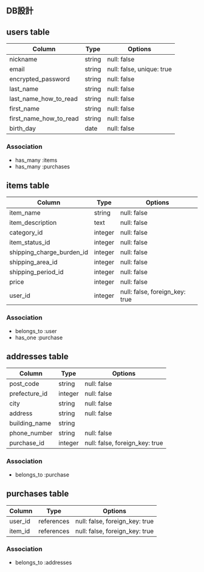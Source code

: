 ## DB設計

## users table

| Column                 | Type   | Options                   |
| ---------------------- | ------ | ------------------------- |
| nickname               | string | null: false               |
| email                  | string | null: false, unique: true |
| encrypted_password     | string | null: false               |
| last_name              | string | null: false               |
| last_name_how_to_read  | string | null: false               |
| first_name             | string | null: false               |
| first_name_how_to_read | string | null: false               |
| birth_day              | date   | null: false               |

### Association
* has_many :items
* has_many :purchases


## items table

| Column                    | Type    | Options                        |
| ------------------------- | ------- | ------------------------------ |
| item_name                 | string  | null: false                    |
| item_description          | text    | null: false                    |
| category_id               | integer | null: false                    |
| item_status_id            | integer | null: false                    |
| shipping_charge_burden_id | integer | null: false                    |
| shipping_area_id          | integer | null: false                    |
| shipping_period_id        | integer | null: false                    |
| price                     | integer | null: false                    |
| user_id                   | integer | null: false, foreign_key: true |

### Association
 - belongs_to :user
 - has_one :purchase


## addresses table

| Column        | Type    | Options                        |
| ------------- | ------- | ------------------------------ |
| post_code     | string  | null: false                    |
| prefecture_id | integer | null: false                    |
| city          | string  | null: false                    |
| address       | string  | null: false                    |
| building_name | string  |                                |
| phone_number  | string  | null: false                    |
| purchase_id   | integer | null: false, foreign_key: true |

### Association
- belongs_to :purchase


## purchases table

| Column  | Type       | Options                        |
| ------  | ---------- | ------------------------------ |
| user_id | references | null: false, foreign_key: true |
| item_id | references | null: false, foreign_key: true |

### Association
- belongs_to :addresses

<!-- ##フリマアプリ

users テーブル
・nickname(ニックネーム)
・email(Eメール)
・encrypted_password(パスワード)
・last_name(名字)
・last_name_how_to_read(名字フリガナ)
・first_name(名前)
・first_name_how_to_read(名前フリガナ)
・birth_day(生年月日)


items テーブル
・image(商品画像) active_storage
・item_name(商品名)
・item_description(商品説明
・category(カテゴリー)
・item_status(商品の状態)
・shipping_charge_burden(配送料負担)
・shipping_area(発送元の地域)
・shipping_period(発送までの日数)
・price
・user_id


comments テーブル
・text
・user_id
・item_id


addresses テーブル
・post_code
・prefectures(都道府県)
・city(市)
・address(住所)
・user_id 

cade テーブル
・card_number
・expiration_date
・security_code

-->
